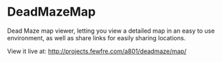 # DeadMazeMap
Dead Maze map viewer, letting you view a detailed map in an easy to use environment, as well as share links for easily sharing locations.

View it live at: http://projects.fewfre.com/a801/deadmaze/map/